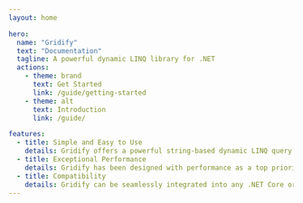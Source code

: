 ```yaml
---
layout: home

hero:
  name: "Gridify"
  text: "Documentation"
  tagline: A powerful dynamic LINQ library for .NET
  actions:
    - theme: brand
      text: Get Started
      link: /guide/getting-started
    - theme: alt
      text: Introduction
      link: /guide/

features:
  - title: Simple and Easy to Use
    details: Gridify offers a powerful string-based dynamic LINQ query language that is both simple and easy to use.
  - title: Exceptional Performance
    details: Gridify has been designed with performance as a top priority and can outperform other dynamic LINQ libraries.
  - title: Compatibility
    details: Gridify can be seamlessly integrated into any .NET Core or .NET Framework project, ensuring high compatibility. It can also be used alongside Entity Framework and other ORMs.
---
```

